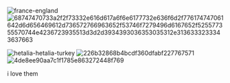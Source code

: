 ![france-england](https://github.com/user-attachments/assets/f5f36929-3b6e-4be4-93e0-ddaed730dec2)![68747470733a2f2f73332e616d617a6f6e6177732e636f6d2f776174747061642d6d656469612d736572766963652f53746f7279496d6167652f525577355570744e4236723935513d3d2d3934393036353035312e3136333233343637663](https://github.com/user-attachments/assets/b2a671ec-8eae-413d-b19e-8d084cf67f13)


![hetalia-hetalia-turkey](https://github.com/user-attachments/assets/6622e63e-1468-43af-bf46-ee0e332e9733)
![226b32868b4bcdf360dfabf227767571](https://github.com/user-attachments/assets/99b9e2f7-8727-4076-9b9d-20343afc3842)
![4de8ee90aa7c1f1785e863272448f769](https://github.com/user-attachments/assets/907dc127-6fa1-4189-89f7-8e7d44c85b8d)

i love them
